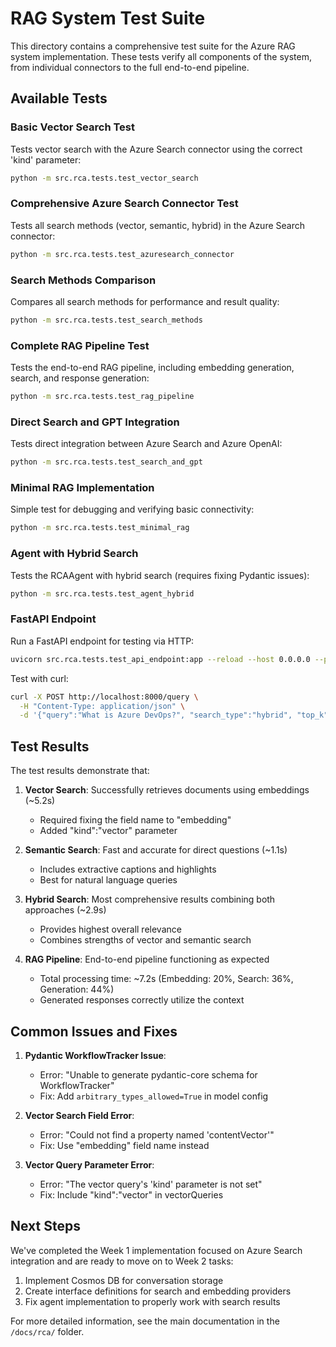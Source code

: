 # RAG System Test Suite

This directory contains a comprehensive test suite for the Azure RAG system implementation. These tests verify all components of the system, from individual connectors to the full end-to-end pipeline.

## Available Tests

### Basic Vector Search Test
Tests vector search with the Azure Search connector using the correct 'kind' parameter:

```bash
python -m src.rca.tests.test_vector_search
```

### Comprehensive Azure Search Connector Test
Tests all search methods (vector, semantic, hybrid) in the Azure Search connector:

```bash
python -m src.rca.tests.test_azuresearch_connector
```

### Search Methods Comparison
Compares all search methods for performance and result quality:

```bash
python -m src.rca.tests.test_search_methods
```

### Complete RAG Pipeline Test
Tests the end-to-end RAG pipeline, including embedding generation, search, and response generation:

```bash
python -m src.rca.tests.test_rag_pipeline
```

### Direct Search and GPT Integration
Tests direct integration between Azure Search and Azure OpenAI:

```bash
python -m src.rca.tests.test_search_and_gpt
```

### Minimal RAG Implementation
Simple test for debugging and verifying basic connectivity:

```bash
python -m src.rca.tests.test_minimal_rag
```

### Agent with Hybrid Search
Tests the RCAAgent with hybrid search (requires fixing Pydantic issues):

```bash
python -m src.rca.tests.test_agent_hybrid
```

### FastAPI Endpoint
Run a FastAPI endpoint for testing via HTTP:

```bash
uvicorn src.rca.tests.test_api_endpoint:app --reload --host 0.0.0.0 --port 8000
```

Test with curl:
```bash
curl -X POST http://localhost:8000/query \
  -H "Content-Type: application/json" \
  -d '{"query":"What is Azure DevOps?", "search_type":"hybrid", "top_k":3}'
```

## Test Results

The test results demonstrate that:

1. **Vector Search**: Successfully retrieves documents using embeddings (~5.2s)
   - Required fixing the field name to "embedding"
   - Added "kind":"vector" parameter

2. **Semantic Search**: Fast and accurate for direct questions (~1.1s)
   - Includes extractive captions and highlights
   - Best for natural language queries

3. **Hybrid Search**: Most comprehensive results combining both approaches (~2.9s)
   - Provides highest overall relevance
   - Combines strengths of vector and semantic search

4. **RAG Pipeline**: End-to-end pipeline functioning as expected
   - Total processing time: ~7.2s (Embedding: 20%, Search: 36%, Generation: 44%)
   - Generated responses correctly utilize the context

## Common Issues and Fixes

1. **Pydantic WorkflowTracker Issue**:
   - Error: "Unable to generate pydantic-core schema for WorkflowTracker"
   - Fix: Add `arbitrary_types_allowed=True` in model config

2. **Vector Search Field Error**:
   - Error: "Could not find a property named 'contentVector'"
   - Fix: Use "embedding" field name instead

3. **Vector Query Parameter Error**:
   - Error: "The vector query's 'kind' parameter is not set"
   - Fix: Include "kind":"vector" in vectorQueries

## Next Steps

We've completed the Week 1 implementation focused on Azure Search integration and are ready to move on to Week 2 tasks:

1. Implement Cosmos DB for conversation storage
2. Create interface definitions for search and embedding providers
3. Fix agent implementation to properly work with search results

For more detailed information, see the main documentation in the `/docs/rca/` folder. 